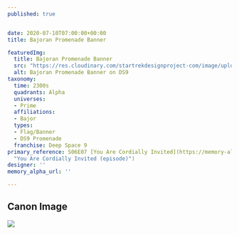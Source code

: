```yaml
---
published: true


date: 2020-07-10T07:00:00+00:00
title: Bajoran Promenade Banner

featuredImg:
  title: Bajoran Promenade Banner
  src: "https://res.cloudinary.com/startrekdesignproject-com/image/upload/v1594404239/BajoranPromenadeBanner.png"
  alt: Bajoran Promenade Banner on DS9
taxonomy:
  time: 2300s
  quadrants: Alpha
  universes:
  - Prime
  affiliations:
  - Bajor
  types:
  - Flag/Banner
  - DS9 Promenade
  franchise: Deep Space 9
primary_reference: S06E07 [You Are Cordially Invited](https://memory-alpha.fandom.com/wiki/You_Are_Cordially_Invited_(episode)
  "You Are Cordially Invited (episode)")
designer: ''
memory_alpha_url: ''

---
```

## Canon Image

![](https://res.cloudinary.com/startrekdesignproject-com/image/upload/v1593897068/UFP-Klingon-Bajoran_Banner_DS9Prom.jpg)